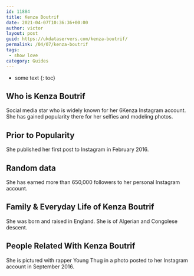 ```yaml
---
id: 11884
title: Kenza Boutrif
date: 2021-04-07T10:36:36+00:00
author: victor
layout: post
guid: https://ukdataservers.com/kenza-boutrif/
permalink: /04/07/kenza-boutrif
tags:
 - show love
category: Guides
---
```


* some text
{: toc}


## Who is Kenza Boutrif



Social media star who is widely known for her 6Kenza Instagram account. She has gained popularity there for her selfies and modeling photos. 

                
                
                
## Prior to Popularity



She published her first post to Instagram in February 2016. 

                
                
                
## Random data



She has earned more than 650,000 followers to her personal Instagram account. 

                
                
                
## Family & Everyday Life of Kenza Boutrif



She was born and raised in England. She is of Algerian and Congolese descent.

                
                
                
## People Related With Kenza Boutrif



She is pictured with rapper Young Thug in a photo posted to her Instagram account in September 2016. 

                
              
            
          
          
          